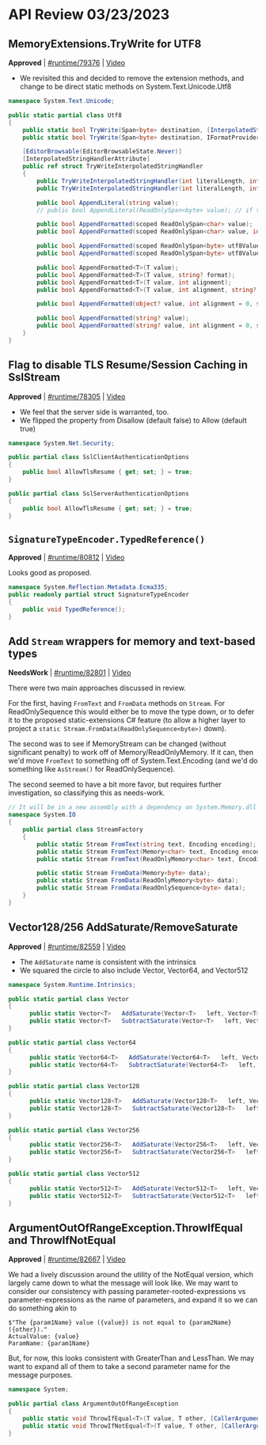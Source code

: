 # API Review 03/23/2023

## MemoryExtensions.TryWrite for UTF8

**Approved** | [#runtime/79376](https://github.com/dotnet/runtime/issues/79376#issuecomment-1481589975) | [Video](https://www.youtube.com/watch?v=NMYy4NSTSR0&t=0h0m0s)

* We revisited this and decided to remove the extension methods, and change to be direct static methods on System.Text.Unicode.Utf8

```C#
namespace System.Text.Unicode;

public static partial class Utf8
{
    public static bool TryWrite(Span<byte> destination, [InterpolatedStringHandlerArgument("destination")] ref TryWriteUtf8InterpolatedStringHandler handler, out int bytesWritten);
    public static bool TryWrite(Span<byte> destination, IFormatProvider? provider, [InterpolatedStringHandlerArgument("destination", "provider")] ref TryWriteUtf8InterpolatedStringHandler handler, out int bytesWritten);

    [EditorBrowsable(EditorBrowsableState.Never)]
    [InterpolatedStringHandlerAttribute]
    public ref struct TryWriteInterpolatedStringHandler
    {
        public TryWriteInterpolatedStringHandler(int literalLength, int formattedCount, Span<byte> utf8Destination, out bool shouldAppend);
        public TryWriteInterpolatedStringHandler(int literalLength, int formattedCount, Span<byte> utf8Destination, IFormatProvider? provider, out bool shouldAppend);

        public bool AppendLiteral(string value);
        // public bool AppendLiteral(ReadOnlySpan<byte> value); // if the C# compiler supports interpolation with u8 literals

        public bool AppendFormatted(scoped ReadOnlySpan<char> value);
        public bool AppendFormatted(scoped ReadOnlySpan<char> value, int alignment = 0, string? format = null);

        public bool AppendFormatted(scoped ReadOnlySpan<byte> utf8Value);
        public bool AppendFormatted(scoped ReadOnlySpan<byte> utf8Value, int alignment = 0, string? format = null);

        public bool AppendFormatted<T>(T value);
        public bool AppendFormatted<T>(T value, string? format);
        public bool AppendFormatted<T>(T value, int alignment);
        public bool AppendFormatted<T>(T value, int alignment, string? format);

        public bool AppendFormatted(object? value, int alignment = 0, string? format = null);

        public bool AppendFormatted(string? value);
        public bool AppendFormatted(string? value, int alignment = 0, string? format = null);
    }
}
```
## Flag to disable TLS Resume/Session Caching in SslStream

**Approved** | [#runtime/78305](https://github.com/dotnet/runtime/issues/78305#issuecomment-1481619947) | [Video](https://www.youtube.com/watch?v=NMYy4NSTSR0&t=0h11m15s)

* We feel that the server side is warranted, too.
* We flipped the property from Disallow (default false) to Allow (default true)

```C#
namespace System.Net.Security;

public partial class SslClientAuthenticationOptions
{
    public bool AllowTlsResume { get; set; } = true;
}

public partial class SslServerAuthenticationOptions
{
    public bool AllowTlsResume { get; set; } = true;
}
```
## `SignatureTypeEncoder.TypedReference()`

**Approved** | [#runtime/80812](https://github.com/dotnet/runtime/issues/80812#issuecomment-1481629886) | [Video](https://www.youtube.com/watch?v=NMYy4NSTSR0&t=0h31m35s)

Looks good as proposed.

```C#
namespace System.Reflection.Metadata.Ecma335;
public readonly partial struct SignatureTypeEncoder
{
    public void TypedReference();
}
```
## Add `Stream` wrappers for memory and text-based types

**NeedsWork** | [#runtime/82801](https://github.com/dotnet/runtime/issues/82801#issuecomment-1481694752) | [Video](https://www.youtube.com/watch?v=NMYy4NSTSR0&t=0h37m49s)

There were two main approaches discussed in review.

For the first, having `FromText` and `FromData` methods on `Stream`.  For ReadOnlySequence this would either be to move the type down, or to defer it to the proposed static-extensions C# feature (to allow a higher layer to project a `static Stream.FromData(ReadOnlySequence<byte>)` down).

The second was to see if MemoryStream can be changed (without significant penalty) to work off of Memory/ReadOnlyMemory. If it can, then we'd move `FromText` to something off of System.Text.Encoding (and we'd do something like `AsStream()` for ReadOnlySequence).

The second seemed to have a bit more favor, but requires further investigation, so classifying this as needs-work.

```C#
// It will be in a new assembly with a dependency on System.Memory.dll and System.Runtime.dll
namespace System.IO
{
    public partial class StreamFactory
    {
        public static Stream FromText(string text, Encoding encoding);
        public static Stream FromText(Memory<char> text, Encoding encoding);
        public static Stream FromText(ReadOnlyMemory<char> text, Encoding encoding);

        public static Stream FromData(Memory<byte> data);
        public static Stream FromData(ReadOnlyMemory<byte> data);
        public static Stream FromData(ReadOnlySequence<byte> data);
    }
}
```
## Vector128/256 AddSaturate/RemoveSaturate

**Approved** | [#runtime/82559](https://github.com/dotnet/runtime/issues/82559#issuecomment-1481709875) | [Video](https://www.youtube.com/watch?v=NMYy4NSTSR0&t=1h12m7s)

* The `AddSaturate` name is consistent with the intrinsics
* We squared the circle to also include Vector, Vector64, and Vector512

```C#
namespace System.Runtime.Intrinsics;

public static partial class Vector
{
      public static Vector<T>   AddSaturate(Vector<T>   left, Vector<T>   right);
      public static Vector<T>   SubtractSaturate(Vector<T>   left, Vector<T>   right);
}

public static partial class Vector64
{
      public static Vector64<T>   AddSaturate(Vector64<T>   left, Vector64<T>   right);
      public static Vector64<T>   SubtractSaturate(Vector64<T>   left, Vector64<T>   right);
}

public static partial class Vector128
{
      public static Vector128<T>   AddSaturate(Vector128<T>   left, Vector128<T>   right);
      public static Vector128<T>   SubtractSaturate(Vector128<T>   left, Vector128<T>   right);
}

public static partial class Vector256
{
      public static Vector256<T>   AddSaturate(Vector256<T>   left, Vector256<T>   right);
      public static Vector256<T>   SubtractSaturate(Vector256<T>   left, Vector256<T>   right);
}

public static partial class Vector512
{
      public static Vector512<T>   AddSaturate(Vector512<T>   left, Vector512<T>   right);
      public static Vector512<T>   SubtractSaturate(Vector512<T>   left, Vector512<T>   right);
}
```
## ArgumentOutOfRangeException.ThrowIfEqual and ThrowIfNotEqual

**Approved** | [#runtime/82667](https://github.com/dotnet/runtime/issues/82667#issuecomment-1481754130) | [Video](https://www.youtube.com/watch?v=NMYy4NSTSR0&t=1h24m40s)

We had a lively discussion around the utility of the NotEqual version, which largely came down to what the message will look like. We may want to consider our consistency with passing parameter-rooted-expressions vs parameter-expressions as the name of parameters, and expand it so we can do something akin to

```
$"The {param1Name} value ({value}) is not equal to {param2Name} ({other})."
ActualValue: {value}
ParamName: {param1Name}
```

But, for now, this looks consistent with GreaterThan and LessThan.  We may want to expand all of them to take a second parameter name for the message purposes.

```C#
namespace System;

public partial class ArgumentOutOfRangeException
{
    public static void ThrowIfEqual<T>(T value, T other, [CallerArgumentExpression("value")] string? paramName = null) where T : IEquatable<T>;
    public static void ThrowIfNotEqual<T>(T value, T other, [CallerArgumentExpression("value")] string? paramName = null) where T : IEquatable<T>;
}
```
